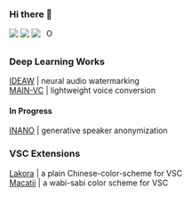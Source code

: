 ### Hi there 👋

[![](https://img.shields.io/badge/github.io-grey?style=flat)](https://pecholal.github.io) 
[![](https://img.shields.io/badge/SEU-USTC-blue?style=flat)](https://github.com/PecholaL) 
[![](https://img.shields.io/badge/Google-Scholar-pink?style=flat)](https://scholar.google.com/citations?user=rP_RLDcAAAAJ&hl=en) 
<a
id="cy-effective-orcid-url"
class="underline"
 href="https://orcid.org/0009-0000-9103-5783"
 target="orcid.widget"
 rel="me noopener noreferrer"
 style="vertical-align: top">
 <img
    src="https://orcid.org/sites/default/files/images/orcid_16x16.png"
    style="width: 1em; margin-inline-start: 0.5em"
    alt="ORCID iD icon"/>
</a>

##   

### Deep Learning Works
[IDEAW](https://github.com/PecholaL/IDEAW) | neural audio watermarking  
[MAIN-VC](https://github.com/PecholaL/MAIN-VC) | lightweight voice conversion 
#### In Progress
[INANO](https://github.com/PecholaL/INANO) | generative speaker anonymization  

### VSC Extensions
[Lakora](https://github.com/pecholal/Lakora) | a plain Chinese-color-scheme for VSC  
[Macatii](https://github.com/pecholal/Macatii) | a wabi-sabi color scheme for VSC  
 

